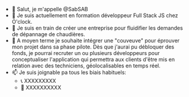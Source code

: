 - 👋 Salut, je m'appelle @SabSAB
- 👀 Je suis actuellement en formation développeur Full Stack JS chez O'clock.
- 🌱 Je suis en train de créer une entreprise pour fluidifier les demandes de dépannage de chaudières.
- 💞️ A moyen terme je souhaite intégrer une "couveuve" pour éprouver mon projet dans sa phase pilote. Dès que j'aurai pu débloquer des fonds, je pourrai recruter un ou plusieurs développeurs pour conceptualiser l'application qui permettra aux clients d'être mis en relation avec des techniciens, géolocalisables en temps réel.
- 📫 Je suis joignable pa tous les biais habituels:
  - 📞 XXXXXXXXX
  - 📧 XXXXXXXXXX

<!---
SabrinaSABOUNI/SabrinaSABOUNI is a ✨ special ✨ repository because its `README.md` (this file) appears on your GitHub profile.
You can click the Preview link to take a look at your changes.
--->
